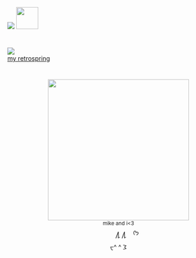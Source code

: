 ![](https://komarev.com/ghpvc/?username=sednoseterces&color=3f9ead&style=for-the-badge&label=fishies++++) <img src="https://github.com/user-attachments/assets/74a27605-44d2-441e-98e5-3ba3c283a50a" height=50 weight=150> <br />
#
<img src="https://github.com/user-attachments/assets/f16c39e8-e74c-4ec2-9c14-19d2b65de579"> <br /> 
[my retrospring](https://retrospring.net/@applepox) <br />
#
<div align="center">
<img src="https://github.com/user-attachments/assets/b772e5fa-2514-4304-8695-0e122098fb74" height=320 weight=320> <br />
<sub> mike and i<3 </sub> <br />
  ‎     ‎  ‎ ‎ ‎‎  ‎ ‎ ‎ ‎ ‎‎ ႔ ႔ ‎ ‎ ‎ ᡣ𐭩 <br />
ᠸ^ ^  𐅠 
</div>

